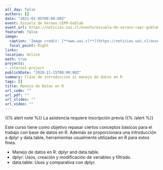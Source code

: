 ```yaml
---
all_day: false
authors: []
date: "2021-01-05T09:00:00Z"
event: Escuela de Verano CEPR-Goblab
event_url: https://noticias.uai.cl/evento/escuela-de-verano-cepr-goblab-2021/
featured: false
image:
  caption: 'Image credit: [**www.uai.cl**](https://noticias.uai.cl/assets/uploads/2020/12/1280-x-389-web-6-1280x369-c-center.jpg)'
  focal_point: Right
links:
location: Online
math: true
projects:
- internal-project
publishDate: "2020-11-15T00:00:00Z"
summary: Clase de introducción al manejo de datos en R
tags: []
title: Manejo de Datos en R
url_code: ""
url_pdf: ""
url_slides: ""
url_video: ""
---
```


{{% alert note %}}
La asistencia requiere inscripción previa
{{% /alert %}}

Este curso tiene como objetivo repasar ciertos conceptos básicos para el trabajo con base de datos en R. Además se proporcionara una introducción a dplyr y data.table, herramientas usualmente utilizadas en R para estos fines.

- Manejo de datos en R: dplyr and data.table.
- dplyr: Usos,  creación y modificación de variables y filtrado.
- data.table: Usos y comparativa con dplyr.


